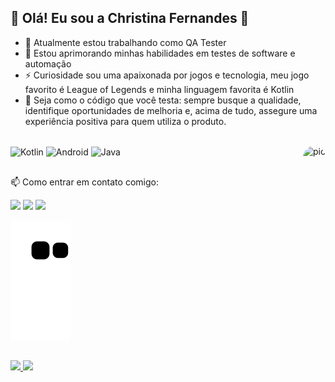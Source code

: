 ## 🌱 Olá! Eu sou a Christina Fernandes 🌱

- 🔭 Atualmente estou trabalhando como QA Tester
- 🌱 Estou aprimorando minhas habilidades em testes de software e automação
- ⚡ Curiosidade sou uma apaixonada por jogos e tecnologia, meu jogo favorito é League of Legends e minha linguagem favorita é Kotlin
- 📌 Seja como o código que você testa: sempre busque a qualidade, identifique oportunidades de melhoria e, acima de tudo, assegure uma experiência positiva para quem utiliza o produto.


<div style="display: inline_block"><br>
  <img align="center" alt="Kotlin" height="50" width="50" src="https://img1.gratispng.com/20180611/fyr/kisspng-kotlin-java-logo-5b1e984a4b1595.4075501215287317223076.jpg">
  <img align="center" alt="Android" height="50" width="50" src="https://img1.gratispng.com/20180703/gqr/kisspng-kotlin-android-software-development-android-studio-nanodegree-5b3bbd92430af7.6383616815306418102746.jpg">
  <img align="center" alt="Java" height="50" width="50" src="https://img1.gratispng.com/20180423/vje/kisspng-java-runtime-environment-computer-icons-java-platf-java-5ade30636221c2.932728411524510819402.jpg">
  
  <img align="right" alt="pic" height="150" style="border-radius:50px;" src="https://i.pinimg.com/originals/51/27/80/512780b2fc18911f4e0ce2b9f3dcbf21.gif">
</div>

  ##

  📫 Como entrar em contato comigo:
<div> 
  <a href="https://instagram.com/christina__fernandes" target="_blank"><img src="https://img.shields.io/badge/-Instagram-%23E4405F?style=for-the-badge&logo=instagram&logoColor=white" target="_blank"></a>
  <a href = "mailto:fernandes.christ14@gmail.com"><img src="https://img.shields.io/badge/-Gmail-%23333?style=for-the-badge&logo=gmail&logoColor=white" target="_blank"></a>
  <a href="https://www.linkedin.com/in/christina-fernandes-62703aa1/" target="_blank"><img src="https://img.shields.io/badge/-LinkedIn-%230077B5?style=for-the-badge&logo=linkedin&logoColor=white" target="_blank"></a> 
</div>

 ![snake gif](https://github.com/chrisFernandesDev/chrisFernandesDev/blob/output/github-contribution-grid-snake.svg)

  ##

<div>
  <a href="https://github.com/chrisFernandesDev">
  <img loading="lazy" height="180em" src="https://github-readme-stats.vercel.app/api/top-langs/?username=chrisFernandesDev&layout=compact&langs_count=7&theme=dracula"/>
  <img loading="lazy" height="180em" src="https://github-readme-stats.vercel.app/api?username=chrisFernandesDev&show_icons=true&theme=dracula&include_all_commits=true&count_private=true"/>
</div>
 

